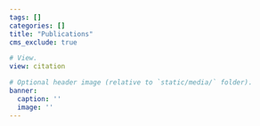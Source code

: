```yaml
---
tags: []
categories: []
title: "Publications"
cms_exclude: true

# View.
view: citation

# Optional header image (relative to `static/media/` folder).
banner:
  caption: ''
  image: ''
---
```


<style>
h1.lg\:text-6xl {
  font-size: 1.8rem !important;
}
</style>

<style>
.page-body {
  margin-top: 6rem !important;
}
</style>